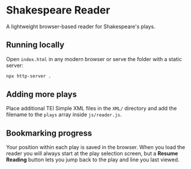 # Shakespeare Reader

A lightweight browser-based reader for Shakespeare's plays.

## Running locally

Open `index.html` in any modern browser or serve the folder with a static server:

```bash
npx http-server .
```

## Adding more plays

Place additional TEI Simple XML files in the `XML/` directory and add the
filename to the `plays` array inside `js/reader.js`.

## Bookmarking progress

Your position within each play is saved in the browser. When you load the
reader you will always start at the play selection screen, but a **Resume
Reading** button lets you jump back to the play and line you last viewed.

